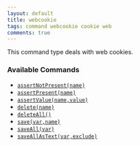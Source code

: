 ```yaml
---
layout: default
title: webcookie
tags: command webcookie cookie web
comments: true
---
```


This command type deals with web cookies.


### Available Commands
- [`assertNotPresent(name)`](assertNotPresent(name))
- [`assertPresent(name)`](assertPresent(name))
- [`assertValue(name,value)`](assertValue(name,value))
- [`delete(name)`](delete(name))
- [`deleteAll()`](deleteAll())
- [`save(var,name)`](save(var,name))
- [`saveAll(var)`](saveAll(var))
- [`saveAllAsText(var,exclude)`](saveAllAsText(var,exclude))